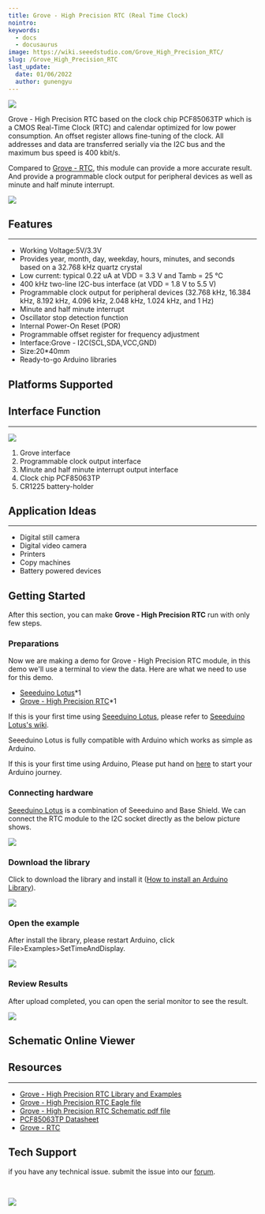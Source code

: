 ```yaml
---
title: Grove - High Precision RTC (Real Time Clock)
nointro:
keywords:
  - docs
  - docusaurus
image: https://wiki.seeedstudio.com/Grove_High_Precision_RTC/
slug: /Grove_High_Precision_RTC
last_update:
  date: 01/06/2022
  author: gunengyu
---
```


![](https://files.seeedstudio.com/wiki/Grove-High_Precision_RTC/img/Grove-High_Precision_RTC.jpg)

Grove - High Precision RTC based on the clock chip PCF85063TP which is a CMOS Real-Time Clock (RTC) and calendar optimized for low power consumption. An offset register allows fine-tuning of the clock. All addresses and data are transferred serially via the I2C bus and the maximum bus speed is 400 kbit/s.

Compared to [Grove - RTC](https://www.seeedstudio.com/Grove-RTC-p-758.html), this module can provide a more accurate result. And provide a programmable clock output for peripheral devices as well as minute and half minute interrupt.

[![](https://files.seeedstudio.com/wiki/Seeed-WiKi/docs/images/300px-Get_One_Now_Banner-ragular.png)](https://www.seeedstudio.com/Grove-High-Precision-RTC-p-2741.html)

## Features

---

- Working Voltage:5V/3.3V
- Provides year, month, day, weekday, hours, minutes, and seconds based on a 32.768 kHz quartz crystal
- Low current: typical 0.22 uA at VDD = 3.3 V and Tamb = 25 ℃
- 400 kHz two-line I2C-bus interface (at VDD = 1.8 V to 5.5 V)
- Programmable clock output for peripheral devices (32.768 kHz, 16.384 kHz, 8.192 kHz, 4.096 kHz, 2.048 kHz, 1.024 kHz, and 1 Hz)
- Minute and half minute interrupt
- Oscillator stop detection function
- Internal Power-On Reset (POR)
- Programmable offset register for frequency adjustment
- Interface:Grove - I2C(SCL,SDA,VCC,GND)
- Size:20*40mm
- Ready-to-go Arduino libraries

## Platforms Supported

## Interface Function

---

![](https://files.seeedstudio.com/wiki/Grove-High_Precision_RTC/img/Interface.jpg)

1. Grove interface
2. Programmable clock output interface
3. Minute and half minute interrupt output interface
4. Clock chip PCF85063TP
5. CR1225 battery-holder

## Application Ideas

---

- Digital still camera
- Digital video camera
- Printers
- Copy machines
- Battery powered devices

## Getting Started

After this section, you can make **Grove - High Precision RTC** run with only few steps.

### Preparations

Now we are making a demo for Grove - High Precision RTC module, in this demo we'll use a terminal to view the data. Here are what we need to use for this demo.

- [Seeeduino Lotus](https://www.seeedstudio.com/Seeeduino-Lotus-ATMega328-Board-with-Grove-Interface-p-1942.html)*1
- [Grove - High Precision RTC](https://www.seeedstudio.com/)*1

If this is your first time using [Seeeduino Lotus](https://www.seeedstudio.com/Seeeduino-Lotus-ATMega328-Board-with-Grove-Interface-p-1942.html), please refer to [Seeeduino Lotus's wiki](https://wiki.seeedstudio.com/Seeeduino_Lotus/).

Seeeduino Lotus is fully compatible with Arduino which works as simple as Arduino.

If this is your first time using Arduino, Please put hand on [here](https://arduino.cc) to start your Arduino journey.

### Connecting hardware

[Seeeduino Lotus](https://www.seeedstudio.com/Seeeduino-Lotus-ATMega328-Board-with-Grove-Interface-p-1942.html) is a combination of Seeeduino and Base Shield. We can connect the RTC module to the I2C socket directly as the below picture shows.

![](https://files.seeedstudio.com/wiki/Grove-High_Precision_RTC/img/connect.jpg)

### Download the library

Click to download the library and install it ([How to install an Arduino Library](https://wiki.seeedstudio.com/How_to_install_Arduino_Library/)).

[![](https://files.seeedstudio.com/wiki/Grove-High_Precision_RTC/img/library.png)](https://github.com/Seeed-Studio/Grove_High_Precision_RTC_PCF85063TP/archive/master.zip)

### Open the example

After install the library, please restart Arduino, click File>Examples>SetTimeAndDisplay.

![](https://files.seeedstudio.com/wiki/Grove-High_Precision_RTC/img/demo2.jpg)

### Review Results

After upload completed, you can open the serial monitor to see the result.

![](https://files.seeedstudio.com/wiki/Grove-High_Precision_RTC/img/result.jpg)

## Schematic Online Viewer

<div className="altium-ecad-viewer" data-project-src="https://files.seeedstudio.com/wiki/Grove-High_Precision_RTC/res/sch_eagle.zip" style={{borderRadius: '0px 0px 4px 4px', height: 500, borderStyle: 'solid', borderWidth: 1, borderColor: 'rgb(241, 241, 241)', overflow: 'hidden', maxWidth: 1280, maxHeight: 700, boxSizing: 'border-box'}}>
</div>

## Resources

---
- [Grove - High Precision RTC Library and Examples](https://github.com/Seeed-Studio/Grove_High_Precision_RTC_PCF85063TP)
- [Grove - High Precision RTC Eagle file](https://files.seeedstudio.com/wiki/Grove-High_Precision_RTC/res/sch_eagle.zip)
- [Grove - High Precision RTC Schematic pdf file](https://files.seeedstudio.com/wiki/Grove-High_Precision_RTC/res/sch_pdf.pdf)
- [PCF85063TP Datasheet](https://files.seeedstudio.com/wiki/Grove-High_Precision_RTC/res/PCF85063TP.pdf)
- [Grove - RTC](https://www.seeedstudio.com/Grove-RTC-p-758.html)

## Tech Support

 if you have any technical issue.  submit the issue into our [forum](http://forum.seeedstudio.com/).

<div>
  <br /><p style={{textAlign: 'center'}}><a href="https://www.seeedstudio.com/act-4.html?utm_source=wiki&utm_medium=wikibanner&utm_campaign=newproducts" target="_blank"><img src="https://files.seeedstudio.com/wiki/Wiki_Banner/new_product.jpg" /></a></p>
</div>
